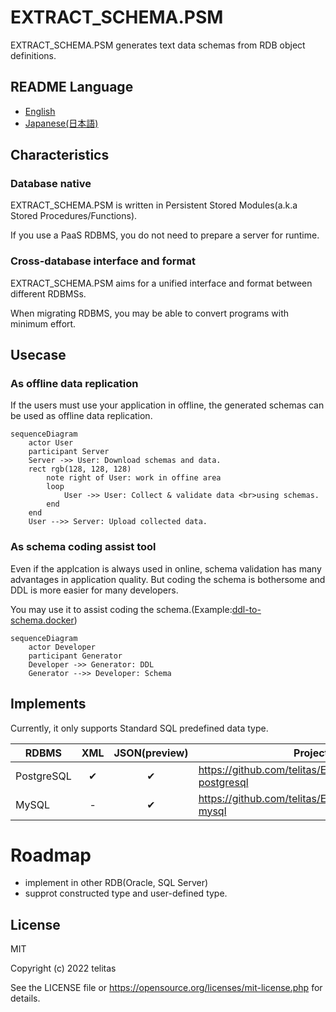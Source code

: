 # EXTRACT_SCHEMA.PSM

EXTRACT_SCHEMA.PSM generates text data schemas from RDB object definitions.

## README Language

- [English](./README.md)
- [Japanese(日本語)](./README.ja-jp.md)

## Characteristics

### Database native

EXTRACT_SCHEMA.PSM is written in Persistent Stored Modules(a.k.a Stored Procedures/Functions).

If you use a PaaS RDBMS, you do not need to prepare a server for runtime.

### Cross-database interface and format

EXTRACT_SCHEMA.PSM aims for a unified interface and format between different RDBMSs.

When migrating RDBMS, you may be able to convert programs with minimum effort.

## Usecase

### As offline data replication

If the users must use your application in offline, the generated schemas can be used as offline data replication.

```mermaid
sequenceDiagram
    actor User
    participant Server
    Server ->> User: Download schemas and data.
    rect rgb(128, 128, 128)
        note right of User: work in offine area
        loop
            User ->> User: Collect & validate data <br>using schemas.
        end
    end
    User -->> Server: Upload collected data.

```

### As schema coding assist tool

Even if the applcation is always used in online, schema validation has many advantages in application quality. But coding the schema is bothersome and DDL is more easier for many developers.

You may use it to assist coding the schema.(Example:[ddl-to-schema.docker](https://github.com/telitas/ddl-to-schema.docker))

```mermaid
sequenceDiagram
    actor Developer
    participant Generator
    Developer ->> Generator: DDL
    Generator -->> Developer: Schema
```

## Implements

Currently, it only supports Standard SQL predefined data type.

|   RDBMS  |XML|JSON(preview)|                      Project site                      |
|----------|:-:|:--:|--------------------------------------------------------|
|PostgreSQL| ✔ | ✔  |https://github.com/telitas/EXTRACT_SCHEMA.PSM-postgresql|
|MySQL     | - | ✔  |https://github.com/telitas/EXTRACT_SCHEMA.PSM-mysql     |

# Roadmap

- implement in other RDB(Oracle, SQL Server)
- supprot constructed type and user-defined type.

## License

MIT

Copyright (c) 2022 telitas

See the LICENSE file or https://opensource.org/licenses/mit-license.php for details.
